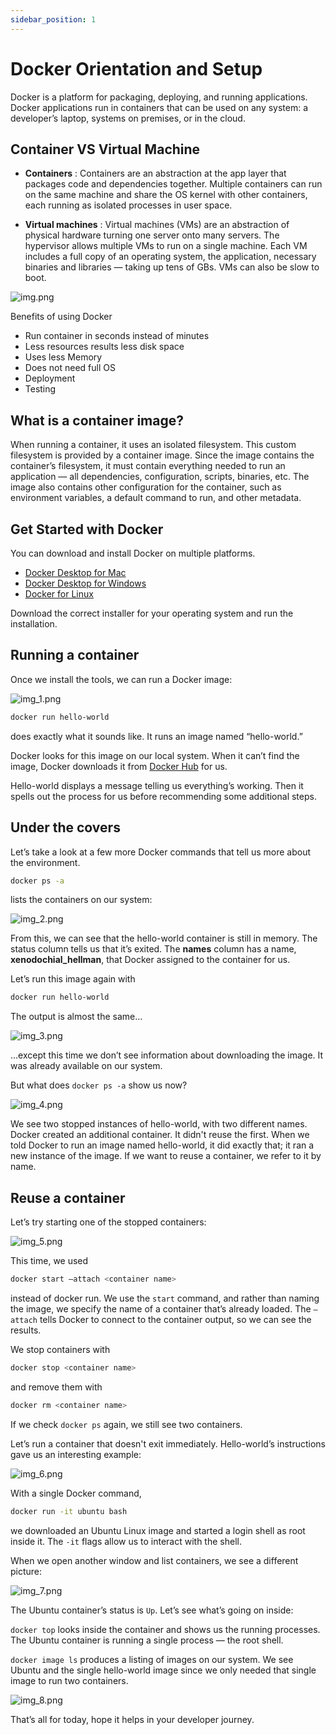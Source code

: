 ```yaml
---
sidebar_position: 1
---
```


# Docker Orientation and Setup

Docker is a platform for packaging, deploying, and running applications. Docker applications run in containers that can be used on any system: a developer’s laptop, systems on premises, or in the cloud.

## Container VS Virtual Machine

- **Containers** : Containers are an abstraction at the app layer that packages code and dependencies together. Multiple containers can run on the same machine and share the OS kernel with other containers, each running as isolated processes in user space.

- **Virtual machines** : Virtual machines (VMs) are an abstraction of physical hardware turning one server onto many servers. The hypervisor allows multiple VMs to run on a single machine. Each VM includes a full copy of an operating system, the application, necessary binaries and libraries — taking up tens of GBs. VMs can also be slow to boot.

![img.png](../assets/img/Docker/Docker/img.png)

Benefits of using Docker
- Run container in seconds instead of minutes
- Less resources results less disk space
- Uses less Memory
- Does not need full OS
- Deployment
- Testing

## What is a container image?

When running a container, it uses an isolated filesystem. This custom filesystem is provided by a container image. Since the image contains the container’s filesystem, it must contain everything needed to run an application — all dependencies, configuration, scripts, binaries, etc. The image also contains other configuration for the container, such as environment variables, a default command to run, and other metadata.

## Get Started with Docker

You can download and install Docker on multiple platforms.

- [Docker Desktop for Mac](https://docs.docker.com/desktop/mac/install/)
- [Docker Desktop for Windows](https://docs.docker.com/desktop/windows/install/)
- [Docker for Linux](https://docs.docker.com/engine/install/)

Download the correct installer for your operating system and run the installation.

## Running a container

Once we install the tools, we can run a Docker image:

![img_1.png](../assets/img/Docker/Docker/img_1.png)

````bash
docker run hello-world
```` 

does exactly what it sounds like. It runs an image named “hello-world.”

Docker looks for this image on our local system. When it can’t find the image, Docker downloads it from [Docker Hub](https://hub.docker.com/) for us.

Hello-world displays a message telling us everything’s working. Then it spells out the process for us before recommending some additional steps.

## Under the covers

Let’s take a look at a few more Docker commands that tell us more about the environment.

````bash
docker ps -a
````

lists the containers on our system:

![img_2.png](../assets/img/Docker/Docker/img_2.png)

From this, we can see that the hello-world container is still in memory. The status column tells us that it’s exited. The **names** column has a name, **xenodochial_hellman**, that Docker assigned to the container for us.

Let’s run this image again with

````bash
docker run hello-world
````

The output is almost the same…

![img_3.png](../assets/img/Docker/Docker/img_3.png)

…except this time we don’t see information about downloading the image. It was already available on our system.

But what does `docker ps -a` show us now?

![img_4.png](../assets/img/Docker/Docker/img_4.png)

We see two stopped instances of hello-world, with two different names. Docker created an additional container. It didn't reuse the first. When we told Docker to run an image named hello-world, it did exactly that; it ran a new instance of the image. If we want to reuse a container, we refer to it by name.

## Reuse a container

Let’s try starting one of the stopped containers:

![img_5.png](../assets/img/Docker/Docker/img_5.png)

This time, we used 

````bash
docker start –attach <container name> 
````

instead of docker run. We use the `start` command, and rather than naming the image, we specify the name of a container that’s already loaded. The `–attach` tells Docker to connect to the container output, so we can see the results.

We stop containers with 

````bash
docker stop <container name> 
````

and remove them with 

````bash
docker rm <container name>
````

If we check `docker ps` again, we still see two containers.

Let’s run a container that doesn't exit immediately. Hello-world’s instructions gave us an interesting example:

![img_6.png](../assets/img/Docker/Docker/img_6.png)

With a single Docker command, 

````bash
docker run -it ubuntu bash 
````

we downloaded an Ubuntu Linux image and started a login shell as root inside it. The `-it` flags allow us to interact with the shell.

When we open another window and list containers, we see a different picture:

![img_7.png](../assets/img/Docker/Docker/img_7.png)

The Ubuntu container’s status is `Up`. Let’s see what’s going on inside:

`docker top` looks inside the container and shows us the running processes. The Ubuntu container is running a single process — the root shell.

`docker image ls` produces a listing of images on our system. We see Ubuntu and the single hello-world image since we only needed that single image to run two containers.

![img_8.png](../assets/img/Docker/Docker/img_8.png)

That’s all for today, hope it helps in your developer journey.